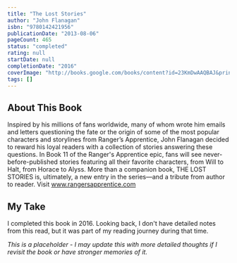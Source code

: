 ```yaml
---
title: "The Lost Stories"
author: "John Flanagan"
isbn: "9780142421956"
publicationDate: "2013-08-06"
pageCount: 465
status: "completed"
rating: null
startDate: null
completionDate: "2016"
coverImage: "http://books.google.com/books/content?id=23KmDwAAQBAJ&printsec=frontcover&img=1&zoom=1&source=gbs_api"
tags: []
---
```


## About This Book

Inspired by his millions of fans worldwide, many of whom wrote him emails and letters questioning the fate or the origin of some of the most popular characters and storylines from Ranger’s Apprentice, John Flanagan decided to reward his loyal readers with a collection of stories answering these questions. In Book 11 of the Ranger's Apprentice epic, fans will see never-before-published stories featuring all their favorite characters, from Will to Halt, from Horace to Alyss. More than a companion book, THE LOST STORIES is, ultimately, a new entry in the series—and a tribute from author to reader. Visit www.rangersapprentice.com

## My Take

I completed this book in 2016. Looking back, I don't have detailed notes from this read, but it was part of my reading journey during that time.

*This is a placeholder - I may update this with more detailed thoughts if I revisit the book or have stronger memories of it.*
